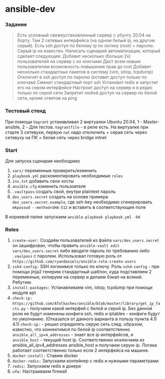 # ansible-dev

### Задание

> Есть условный свежеустановленный сервер с убунту 20.04 на борту. Там 2 сетевых интерфейса (на одном белый ip, на другом серый). Есть ssh доступ по белому ip по логину (root) + паролю. Серый ip не известен. Написать сценарий автоматизации, который сделает следующее:
> Добавит несколько (больше 2х) пользователей на сервер с их ключами
> Даст всем новым пользователям возможность повышения прав до root
> Добавит несколько стандартных пакетов в систему (vim, iotop, tcpdump)
> Отключит в ssh доступ по паролю (оставит доступ только по ключам)
> Сменит стандартный порт ssh
> Установит redis и запустит его на сером интерфейсе
> Настроит доступ на сервер и в редис только по серой сети
> Запретит любой доступ на сервер по белой сети, кроме ответов на ping

### Тестовый стенд

При помощи `Vagrant` устанавливал 2 виртуалки Ubuntu 20.04, 1 - Master-ansible, 2 - Для тестов. `Vagrantfile` - в репе есть.
На виртуалке при старте 3 сетевухи, первую `nat` надо отключить + серая сеть через сетевуху на ПК + белая сеть через bridge intnet

### Start

Для запуска сценария необходимо
1) `vars/` переменные проверить/изменить
2) `playbook.yml` раскоментировать необходимые `roles`
3) `inv.txt` добавить свои хосты
4) `ansible.cfg` изменить пользовтеля
5) `.vaultpass` создать свой, внутри plaintext пароль
6) `dev_users.secret` создать на основе примера `dev_users.secret.example`, где ssh-key необходимо сгенерировать `mkpasswd --method=SHA-512` и вставить в соответствующее поле

В корневой папке запускаем
`ansible-playbook playbook.yml -kK`


### Roles

1) `create-user:` Создаём пользователей из файла `vars/dev_users.secret` он зашифрован, чтобы править `ansible-vault edit vars/dev_users.secret` либо вводите пароль по требованию либо `.vaulpass` с паролем. Использовал готовую роль от `https://github.com/ryandaniels/ansible-role-create-users`
2) `sshd-config:` SSH логинимся только по ключу. Роль `sshd-config` - при помощи jinja2 генерим стандартный шаблон, куда подставляем 2 переменные, копируем на сервер и делаем бэкап на всякий. Ребутим.
3) `install-packages:` Устанавливаем vim, iotop, tcpdump при помощи модуля apt
4) `check-ip:` `https://github.com/ATolkachev/ansible/blob/master/library/get_ip_facts.py` - получаем какой интерфей с белой и серой ip. Без данной роли не будут изменены конфиги ssh, redis и iptables - конфиги будут по умолчанию. (Отказался от данного варианта в пользу пункта 4.1)
  4.1) `check-ip:` - решил определять серую сеть след. образом, известно, что коннектимся по белой ip соответственно `ansible_all_ipv4_addresses` - знает все ip интерфейсов, и `ansible_host` - текущий host ip. Соответственно исключаем из ansible_all_ipv4_addresses ansible_host и получаем серую ip. Логика работает соответственно только если 2 интерфейса на машине.
5) `docker-install:` Ставим docker
6) `docker-redis:` Запускаем контейнер с redis и нужными параметрами
7) `redis:` Запускаем redis в докере
8) `ufw:` Настраиваем firewall
